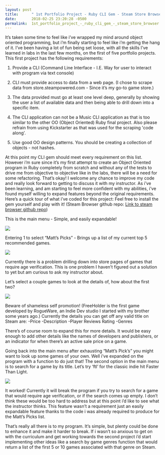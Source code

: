 ```yaml
---
layout: post
title:      " 1st Portfolio Project - Ruby CLI Gem - Steam Store Browser"
date:       2018-02-25 23:20:28 -0500
permalink:  1st_portfolio_project_-_ruby_cli_gem_-_steam_store_browser
---
```



It’s taken some time to feel like i’ve wrapped my mind around object oriented programming, but i’m finally starting to feel like i’m getting the hang of it.  I’ve been having a lot of fun being set loose, with all the skills I’ve learned in labs in the last few months, on the first of five portfolio projects.  This first project has the following requirements:

1. Provide a CLI (Command Line Interface - I.E. Way for user to interact with program via text console)

2. CLI must provide access to data from a web page. (I chose to scrape data from store.steampowered.com - Since it’s my go-to game store.)

3. The data provided must go at least one level deep, generally by showing the user a list of available data and then being able to drill down into a specific item. 

4. The CLI application can not be a Music CLI application as that is too similar to the other OO (Object Oriented) Ruby final project. Also please refrain from using Kickstarter as that was used for the scraping 'code along'. 

5. Use good OO design patterns. You should be creating a collection of objects - not hashes.

At this point my CLI gem should meet every requirement on this list.  However i’m sure since it’s my first attempt to create an Object Oriented program in Ruby completely from scratch and without any of the tests to drive me from objective to objective like in the labs, there will be a need for some refactoring. That’s okay!  I welcome any chance to improve my code and really look forward to getting to discuss it with my instructor.  As i’ve been learning, and am starting to feel more confident with my abilities, i’ve found myself willing to expand features beyond the original requirements.  
Here’s a quick tour of what i’ve coded for this project: Feel free to install the gem yourself and play with it! (Steam Browser github repo: [Link to steam browser github repo](https://github.com/mcrooks65/steam-browser))

This is the main menu - Simple, and easily expandable!

![](https://i.imgur.com/pCNNGYM.png)

Entering 1 to select “Matt’s Picks” - Brings up a list of my current top 5 recommended games.

![](https://i.imgur.com/nclrk8Q.png)

Currently there is a problem drilling down into store pages of games that require age verification.  This is one problem I haven’t figured out a solution to yet but am curious to ask my instructor about.  

Let’s select a couple games to look at the details of, how about the first two?

![](https://i.imgur.com/Vp4BHKu.png)

Beware of shameless self promotion!  (FreeHolder is the first game developed by RogueWare, an Indie Dev studio I started with my brother some years ago.) 
Currently the details you can get off any valid title on Steam are:
-Price
-Description
-Player Reviews Rating
-Genres 

There’s of course room to expand this for more details.  It would be easy enough to add other details like the names of developers and publishers, or an indicator for when there’s an active sale price on a game.

Going back into the main menu after exhausting “Matt’s Pick’s” you might want to look up some games of your own.  Well i’ve expanded on the program with a function to do just that!  The second option in the main menu is to search for a game by its title.  Let’s try ‘ftl’ for the classic indie hit Faster Than Light.

![](https://i.imgur.com/JMznWzU.png)

It worked!  Currently it will break the program if you try to search for a game that would require age verification, or if the search comes up empty.  I don’t think these would be too hard to address but at this point i’d like to see what the instructor thinks.  This feature wasn’t a requirement just an easily expandable feature thanks to the code i was already required to produce for the Matt’s Picks list.

That’s really all there is to my program.  It’s simple, but plenty could be done to enhance it and make it harder to break.  If i wasn’t so anxious to get on with the curriculum and get working towards the second project i’d start implementing other ideas like a search by game genres function that would return a list of the first 5 or 10 games associated with that genre on Steam. 
	



